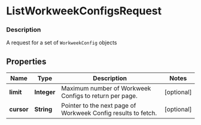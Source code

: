 
# ListWorkweekConfigsRequest

### Description

A request for a set of `WorkweekConfig` objects

## Properties
Name | Type | Description | Notes
------------ | ------------- | ------------- | -------------
**limit** | **Integer** | Maximum number of Workweek Configs to return per page. |  [optional]
**cursor** | **String** | Pointer to the next page of Workweek Config results to fetch. |  [optional]



